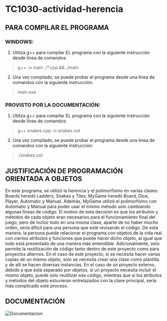 # TC1030-actividad-herencia

## PARA COMPILAR EL PROGRAMA
### WINDOWS:
1) Utiliza g++ para compilar EL programa con la siguiente instrucción desde línea de comandos:  
> g++ -o main ./*.cpp && ./main
2) Una vez compilado, se puede probar el programa desde una línea de comandos con la siguiente instrucción: 
> main.exe

### PROVISTO POR LA DOCUMENTACIÓN:
1) Utiliza g++ para compilar EL programa con la siguiente instrucción desde línea de comandos:  
> g++ snakes.cpp -o snakes.out
2) Una vez compilado, se puede probar el programa desde una línea de comandos con la siguiente instrucción: 
> ./snakes.out


## JUSTIFICACIÓN DE PROGRAMACIÓN ORIENTADA A OBJETOS
En este programa, se utilizó la herencia y el polimorfismo en varias clases: Boards heredó Ladders, Snakes y Tiles; MyGame heredó Board, Dice, Player, Automatic y Manual. Además, MyGame utilizó el polimorfismo con Automatic y Manual para poder usar el mismo método solo cambiando algunas líneas de código. El motivo de esta decisión es que los atributos y métodos de cada objeto eran necesarios para el funcionamiento final del juego, pero de incluir todo en una misma clase, aparte de no haber mucho orden, sería dificil para una persona que esté revisando el código. De esta manera, la persona puede relacionar el programa con objetos de la vida real con ciertos atributos y funciones que puede hacer dicho objeto, al igual que todo está presentado de una manera más entendible. Adicionalmente, esto permite la reutilización de código tanto dentro de este proyecto como para proyectos alternos. En el caso de este proyecto, si se necesita hacer varias copias de un mismo objeto, solo se necesita crear una clase como plantilla y de allí se hacen diversas instancias. En el caso de un proyecto externo, debido a que está separado por objetos, si un proyecto necesita incluir el mismo objeto, puede solo reutilizar ese código, mientras que si los atributos y métodos del objeto estuvieran entrelazados con la clase principal, sería más complicado este proceso.


## DOCUMENTACIÓN
![Documentacion](https://user-images.githubusercontent.com/62347713/170847243-cf610a76-561b-4e62-9913-64501cc6e75a.png)